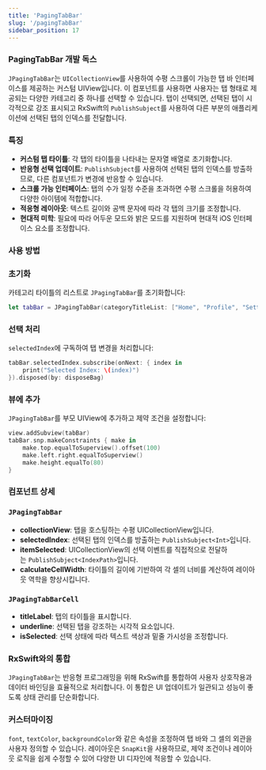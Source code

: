 ```yaml
---
title: 'PagingTabBar'
slug: '/pagingTabBar'
sidebar_position: 17
---
```


### PagingTabBar 개발 독스

`JPagingTabBar`는 `UICollectionView`를 사용하여 수평 스크롤이 가능한 탭 바 인터페이스를 제공하는 커스텀 UIView입니다. 이 컴포넌트를 사용하면 사용자는 탭 형태로 제공되는 다양한 카테고리 중 하나를 선택할 수 있습니다. 탭이 선택되면, 선택된 탭이 시각적으로 강조 표시되고 RxSwift의 `PublishSubject`를 사용하여 다른 부분의 애플리케이션에 선택된 탭의 인덱스를 전달합니다.

### 특징

- **커스텀 탭 타이틀**: 각 탭의 타이틀을 나타내는 문자열 배열로 초기화합니다.
- **반응형 선택 업데이트**: `PublishSubject`를 사용하여 선택된 탭의 인덱스를 방출하므로, 다른 컴포넌트가 변경에 반응할 수 있습니다.
- **스크롤 가능 인터페이스**: 탭의 수가 일정 수준을 초과하면 수평 스크롤을 허용하여 다양한 아이템에 적합합니다.
- **적응형 레이아웃**: 텍스트 길이와 공백 문자에 따라 각 탭의 크기를 조정합니다.
- **현대적 미학**: 필요에 따라 어두운 모드와 밝은 모드를 지원하며 현대적 iOS 인터페이스 요소를 조정합니다.

### 사용 방법

### 초기화

카테고리 타이틀의 리스트로 `JPagingTabBar`를 초기화합니다:

```swift
let tabBar = JPagingTabBar(categoryTitleList: ["Home", "Profile", "Settings"])
```

### 선택 처리

`selectedIndex`에 구독하여 탭 변경을 처리합니다:

```swift
tabBar.selectedIndex.subscribe(onNext: { index in
    print("Selected Index: \(index)")
}).disposed(by: disposeBag)
```

### 뷰에 추가

`JPagingTabBar`를 부모 UIView에 추가하고 제약 조건을 설정합니다:

```swift
view.addSubview(tabBar)
tabBar.snp.makeConstraints { make in
    make.top.equalToSuperview().offset(100)
    make.left.right.equalToSuperview()
    make.height.equalTo(80)
}
```

### 컴포넌트 상세

### `JPagingTabBar`

- **collectionView**: 탭을 호스팅하는 수평 UICollectionView입니다.
- **selectedIndex**: 선택된 탭의 인덱스를 방출하는 `PublishSubject<Int>`입니다.
- **itemSelected**: UICollectionView의 선택 이벤트를 직접적으로 전달하는 `PublishSubject<IndexPath>`입니다.
- **calculateCellWidth**: 타이틀의 길이에 기반하여 각 셀의 너비를 계산하여 레이아웃 역학을 향상시킵니다.

### `JPagingTabBarCell`

- **titleLabel**: 탭의 타이틀을 표시합니다.
- **underline**: 선택된 탭을 강조하는 시각적 요소입니다.
- **isSelected**: 선택 상태에 따라 텍스트 색상과 밑줄 가시성을 조정합니다.

### RxSwift와의 통합

`JPagingTabBar`는 반응형 프로그래밍을 위해 RxSwift를 통합하여 사용자 상호작용과 데이터 바인딩을 효율적으로 처리합니다. 이 통합은 UI 업데이트가 일관되고 성능이 좋도록 상태 관리를 단순화합니다.

### 커스터마이징

`font`, `textColor`, `backgroundColor`와 같은 속성을 조정하여 탭 바와 그 셀의 외관을 사용자 정의할 수 있습니다. 레이아웃은 `SnapKit`을 사용하므로, 제약 조건이나 레이아웃 로직을 쉽게 수정할 수 있어 다양한 UI 디자인에 적응할 수 있습니다.